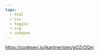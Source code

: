 ```yaml
---
tags:
  - html
  - css
  - toggle
  - svg
  - codepen
---
```

https://codepen.io/jkantner/pen/gOZrOQm